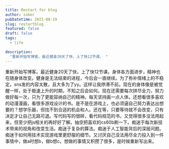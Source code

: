 ```yaml
---
title: Restart for blog
author: sober
pubDatetime: 2021-08-19
slug: restartblog
featured: false
draft: false
tags:
  - life

description:
  "重新开始写博客。最近健身20天了快，上了快12节课。 "
---
```


重新开始写博客。最近健身20天了快，上了快12节课。身体各方面进步，精神也在随身体改变。健身是无法结束的进程，今后会一直继续。为了弥补情绪上的不稳定。sns发的内容太散，且大多为了yy。这样让我停滞不前。现在的身体像是被觉醒一样，处于极速上升的时期，不知之后会如何。现在还需要每次拼尽全力，努力做好每一次，只为了更能容纳自己的精神。每天坚持画一点人体。还想看很多喜欢的动漫漫画，看很多游戏设计的书。是不是在游戏上，也必须逼自己努力表达出想要的？想学乐器，但找不到合适的机会和人。还在等，只要等待就不会改变，只有决定才让自己无路可退。写代码写的很碎，看代码规范的书，又觉得很多没法用起来，但至少把js相关的再好好了解。抽空把喜欢的cs60b刷一下。痴迷于每次新技术带来的视角和改变生活。痴迷于复杂的算法。痴迷于人工智能背后的深层问题。痴迷于如何用技术实现游戏里更舒服的细节。又讨厌自己没法用尽全力投入到一件事情中，做a时想b，做b想c。想做的事情又积攒了很多，是时候重新写出来。